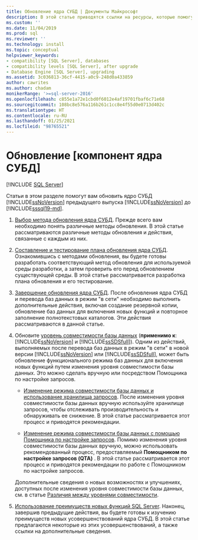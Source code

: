 ```yaml
---
title: Обновление ядра СУБД | Документы Майкрософт
description: В этой статье приводятся ссылки на ресурсы, которые помогут вам обновить ядро СУБД SQL Server предыдущего выпуска SQL Server до SQL Server 2019.
ms.custom: ''
ms.date: 11/04/2019
ms.prod: sql
ms.reviewer: ''
ms.technology: install
ms.topic: conceptual
helpviewer_keywords:
- compatibility [SQL Server], databases
- compatibility levels [SQL Server], after upgrade
- Database Engine [SQL Server], upgrading
ms.assetid: 3c036813-36cf-4415-a0c9-248d0a433859
author: cawrites
ms.author: chadam
monikerRange: '>=sql-server-2016'
ms.openlocfilehash: c855e1a72e1cbd0f6012e4af19701fbaf6c71e68
ms.sourcegitcommit: 108bc8e576a116b261c1cc8e4f55d0e0713d402c
ms.translationtype: HT
ms.contentlocale: ru-RU
ms.lasthandoff: 01/25/2021
ms.locfileid: "98765521"
---
```

# <a name="upgrade-database-engine"></a>Обновление [компонент ядра СУБД]

 [!INCLUDE [SQL Server](../../includes/applies-to-version/sqlserver.md)]
  
  Статьи в этом разделе помогут вам обновить ядро СУБД [!INCLUDE[ssNoVersion](../../includes/ssnoversion-md.md)] предыдущего выпуска [!INCLUDE[ssNoVersion](../../includes/ssnoversion-md.md)] до [!INCLUDE[sssql19-md](../../includes/sssql19-md.md)].  
  
1.  [Выбор метода обновления ядра СУБД](../../database-engine/install-windows/choose-a-database-engine-upgrade-method.md). Прежде всего вам необходимо понять различные методы обновления. В этой статье рассматриваются различные методы обновления и действия, связанные с каждым из них.  
  
2.  [Составление и тестирование плана обновления ядра СУБД](../../database-engine/install-windows/plan-and-test-the-database-engine-upgrade-plan.md). Ознакомившись с методами обновления, вы будете готовы разработать соответствующий метод обновления для используемой среды разработки, а затем проверить его перед обновлением существующей среды. В этой статье рассматривается разработка плана обновления и его тестирование.  
  
3.  [Завершение обновления ядра СУБД](../../database-engine/install-windows/complete-the-database-engine-upgrade.md). После обновления ядра СУБД и перевода баз данных в режим "в сети" необходимо выполнить дополнительные действия, включая создание резервной копии, обновление баз данных для включения новых функций и повторное заполнение полнотекстовых каталогов. Эти действия рассматриваются в данной статье.  
  
4.  Обновите [уровень совместимости базы данных](../../t-sql/statements/alter-database-transact-sql-compatibility-level.md#compatibility-levels-and-database-engine-upgrades) (**применимо к**: [!INCLUDE[ssNoVersion](../../includes/ssnoversion-md.md)] и [!INCLUDE[ssSDSfull](../../includes/sssdsfull-md.md)]). Одним из действий, выполняемых после перевода баз данных в режим "в сети" в новой версии [!INCLUDE[ssNoVersion](../../includes/ssnoversion-md.md)] или [!INCLUDE[ssSDSfull](../../includes/sssdsfull-md.md)], может быть обновление функционального режима баз данных для включения новых функций путем изменения уровня совместимости базы данных. Это можно сделать вручную или посредством Помощника по настройке запросов. 

    - [Изменение режима совместимости базы данных и использование хранилища запросов](../../database-engine/install-windows/change-the-database-compatibility-mode-and-use-the-query-store.md). После изменения уровня совместимости базы данных вручную используйте хранилище запросов, чтобы отслеживать производительность и обнаруживать ее снижение. В этой статье рассматривается этот процесс и приводятся рекомендации.  

    - [Изменение режима совместимости базы данных с помощью Помощника по настройке запросов](../../relational-databases/performance/upgrade-dbcompat-using-qta.md). Помимо изменения уровня совместимости базы данных вручную, можно использовать рекомендованный процесс, предоставляемый **Помощником по настройке запросов (QTA)** . В этой статье рассматривается этот процесс и приводятся рекомендации по работе с Помощником по настройке запросов.  

    Дополнительные сведения о новых возможностях и улучшениях, доступных после изменения уровня совместимости базы данных, см. в статье [Различия между уровнями совместимости](../../t-sql/statements/alter-database-transact-sql-compatibility-level.md#compatibility-levels-and-stored-procedures).

5.  [Использование преимуществ новых функций SQL Server](https://www.microsoft.com/sql-server/sql-server-2019). Наконец, завершив предыдущие действия, вы будете готовы к изучению преимуществ новых усовершенствований ядра СУБД. В этой статье предлагаются некоторые из этих усовершенствований, а также ссылки на дополнительные сведения.  
  
  
